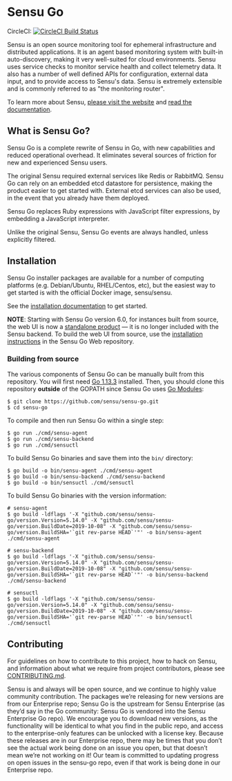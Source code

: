 # Sensu Go

CircleCI: [![CircleCI Build Status](https://circleci.com/gh/sensu/sensu-go/tree/main.svg?style=svg)](https://circleci.com/gh/sensu/sensu-go/tree/main)

Sensu is an open source monitoring tool for ephemeral infrastructure
and distributed applications. It is an agent based monitoring system
with built-in auto-discovery, making it very well-suited for cloud
environments. Sensu uses service checks to monitor service health and
collect telemetry data. It also has a number of well defined APIs for
configuration, external data input, and to provide access to Sensu's
data. Sensu is extremely extensible and is commonly referred to as
"the monitoring router".

To learn more about Sensu, [please visit the
website](https://sensu.io/) and [read the documentation](https://docs.sensu.io/sensu-go/latest/).

## What is Sensu Go?

Sensu Go is a complete rewrite of Sensu in Go, with new capabilities
and reduced operational overhead. It eliminates several sources of
friction for new and experienced Sensu users.

The original Sensu required external services like Redis or RabbitMQ.
Sensu Go can rely on an embedded etcd datastore for persistence, making
the product easier to get started with. External etcd services can also be
used, in the event that you already have them deployed.

Sensu Go replaces Ruby expressions with JavaScript filter expressions, by
embedding a JavaScript interpreter.

Unlike the original Sensu, Sensu Go events are always handled, unless
explicitly filtered.

## Installation

Sensu Go installer packages are available for a number of computing
platforms (e.g. Debian/Ubuntu, RHEL/Centos, etc), but the easiest way
to get started is with the official Docker image, sensu/sensu.

See the [installation documentation](https://docs.sensu.io/sensu-go/latest/installation/install-sensu/) to get started.

**NOTE**: Starting with Sensu Go version 6.0, for instances built from source, the web UI is now a [standalone product](https://github.com/sensu/web) — it is no longer included with the Sensu backend. To build the web UI from source, use the [installation instructions](https://github.com/sensu/web/blob/master/INSTALL.md) in the Sensu Go Web repository.

### Building from source

The various components of Sensu Go can be manually built from this repository.
You will first need [Go 1.13.3](https://golang.org/doc/install#install)
installed. Then, you should clone this repository **outside** of the GOPATH
since Sensu Go uses [Go Modules](https://github.com/golang/go/wiki/Modules):
```
$ git clone https://github.com/sensu/sensu-go.git
$ cd sensu-go
```

To compile and then run Sensu Go within a single step:
```
$ go run ./cmd/sensu-agent
$ go run ./cmd/sensu-backend
$ go run ./cmd/sensuctl
```

To build Sensu Go binaries and save them into the `bin/` directory:
```
$ go build -o bin/sensu-agent ./cmd/sensu-agent
$ go build -o bin/sensu-backend ./cmd/sensu-backend
$ go build -o bin/sensuctl ./cmd/sensuctl
```

To build Sensu Go binaries with the version information:
```
# sensu-agent
$ go build -ldflags '-X "github.com/sensu/sensu-go/version.Version=5.14.0" -X "github.com/sensu/sensu-go/version.BuildDate=2019-10-08" -X "github.com/sensu/sensu-go/version.BuildSHA='`git rev-parse HEAD`'"' -o bin/sensu-agent ./cmd/sensu-agent

# sensu-backend
$ go build -ldflags '-X "github.com/sensu/sensu-go/version.Version=5.14.0" -X "github.com/sensu/sensu-go/version.BuildDate=2019-10-08" -X "github.com/sensu/sensu-go/version.BuildSHA='`git rev-parse HEAD`'"' -o bin/sensu-backend ./cmd/sensu-backend

# sensuctl
$ go build -ldflags '-X "github.com/sensu/sensu-go/version.Version=5.14.0" -X "github.com/sensu/sensu-go/version.BuildDate=2019-10-08" -X "github.com/sensu/sensu-go/version.BuildSHA='`git rev-parse HEAD`'"' -o bin/sensuctl ./cmd/sensuctl
```

## Contributing

For guidelines on how to contribute to this project, how to hack on Sensu, and
information about what we require from project contributors, please see
[CONTRIBUTING.md](CONTRIBUTING.md).

Sensu is and always will be open source, and we continue to highly
value community contribution. The packages we’re releasing for new
versions are from our Enterprise repo; Sensu Go is the upstream for
Sensu Enterprise (as they’d say in the Go community: Sensu Go is
vendored into the Sensu Enterprise Go repo). We encourage you to
download new versions, as the functionality will be identical to what
you find in the public repo, and access to the enterprise-only
features can be unlocked with a license key. Because these releases
are in our Enterprise repo, there may be times that you don’t see the
actual work being done on an issue you open, but that doesn’t mean
we’re not working on it! Our team is committed to updating progress on
open issues in the sensu-go repo, even if that work is being done in
our Enterprise repo.

